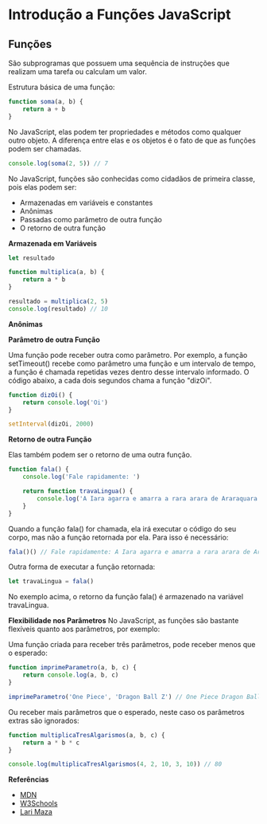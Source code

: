 # Introdução a Funções JavaScript

## Funções
São subprogramas que possuem uma sequência de instruções que realizam uma tarefa ou calculam um valor.

Estrutura básica de uma função:

```JavaScript
function soma(a, b) {
    return a + b
}
```

No JavaScript, elas podem ter propriedades e métodos como qualquer outro objeto. A diferença entre elas e os objetos é o fato de que as funções podem ser chamadas.

```JavaScript
console.log(soma(2, 5)) // 7
```

No JavaScript, funções são conhecidas como cidadãos de primeira classe, pois elas podem ser:

-   Armazenadas em variáveis e constantes
-   Anônimas
-   Passadas como parâmetro de outra função
-   O retorno de outra função

**Armazenada em Variáveis**

```JavaScript
let resultado

function multiplica(a, b) {
    return a * b
}

resultado = multiplica(2, 5)
console.log(resultado) // 10
```

**Anônimas**


**Parâmetro de outra Função**

Uma função pode receber outra como parâmetro. Por exemplo, a função setTimeout() recebe como parâmetro uma função e um intervalo de tempo, a função é chamada repetidas vezes dentro desse intervalo informado. O código abaixo, a cada dois segundos chama a função "dizOi".

```JavaScript
function dizOi() {
    return console.log('Oi')
}

setInterval(dizOi, 2000)
```

**Retorno de outra Função**

Elas também podem ser o retorno de uma outra função.

```JavaScript
function fala() {
    console.log('Fale rapidamente: ')

    return function travaLingua() {
        console.log('A Iara agarra e amarra a rara arara de Araraquara')
    }
}

```

Quando a função fala() for chamada, ela irá executar o código do seu corpo, mas não a função retornada por ela. Para isso é necessário:

```JavaScript
fala()() // Fale rapidamente: A Iara agarra e amarra a rara arara de Araraquara
```

Outra forma de executar a função retornada:

```JavaScript
let travaLingua = fala()
```

No exemplo acima, o retorno da função fala() é armazenado na variável travaLingua.

**Flexibilidade nos Parâmetros**
No JavaScript, as funções são bastante flexíveis quanto aos parâmetros, por exemplo:

Uma função criada para receber três parâmetros, pode receber menos que o esperado:

```JavaScript
function imprimeParametro(a, b, c) {
    return console.log(a, b, c)
}

imprimeParametro('One Piece', 'Dragon Ball Z') // One Piece Dragon Ball Z undefined
```

Ou receber mais parâmetros que o esperado, neste caso os parâmetros extras são ignorados:

```JavaScript
function multiplicaTresAlgarismos(a, b, c) {
    return a * b * c
}

console.log(multiplicaTresAlgarismos(4, 2, 10, 3, 10)) // 80
```
**Referências**
* [MDN](https://developer.mozilla.org/pt-BR/docs/Web/JavaScript/Guide/Funções)
* [W3Schools](https://www.w3schools.com/js/js_functions.asp)
* [Lari Maza](https://medium.com/larimaza-pt/pílulas-de-javascript-função-que-retorna-outra-função-a9c5489f14fd)

